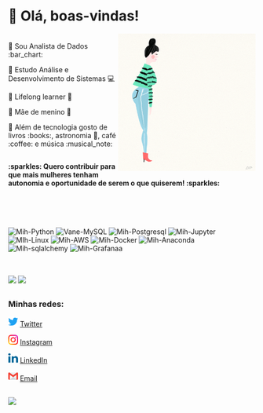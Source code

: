 <h1 align="left">👋 Olá, boas-vindas!</h1>

<div style="float: right;">
<img src="https://github.com/michelle-lira/michelle-lira/blob/main/githubprof/giphyall.gif" width=280 align=right><p></p>
<br>
</div>


<div align="left">
  <br>
🔸 Sou Analista de Dados :bar_chart:    <p></p>
🔸 Estudo Análise e Desenvolvimento de Sistemas 💻    <p></p>
🔸 Lifelong learner 📖    <p></p>
🔸 Mãe de menino 💙    <p></p>
🔸 Além de tecnologia gosto de livros :books:, astronomia 🚀, café :coffee: e música :musical_note:    <p></p>
</div>

##

<h4 align="left">:sparkles: Quero contribuir para que mais mulheres tenham autonomia e oportunidade de serem o que quiserem! :sparkles:</h4>

<br>

##

<div style="display: inline_block"><br>
  <img align="justify" alt="Mih-Python" height="50" width="60" src="https://cdn.jsdelivr.net/gh/devicons/devicon/icons/python/python-original.svg"/>
  <img align="justify" alt="Vane-MySQL" height="50" width="60" src="https://cdn.jsdelivr.net/gh/devicons/devicon/icons/mysql/mysql-original-wordmark.svg"/>
  <img align="justify" alt="Mih-Postgresql" height="50" width="60" src="https://cdn.jsdelivr.net/gh/devicons/devicon/icons/postgresql/postgresql-original.svg" />
  <img align="justify" alt="Mih-Jupyter" height="50" width="60" src="https://cdn.jsdelivr.net/gh/devicons/devicon/icons/jupyter/jupyter-original-wordmark.svg" />
  <img align="justify" alt="MIh-Linux" height="50" width="60" src="https://cdn.jsdelivr.net/gh/devicons/devicon/icons/linux/linux-plain.svg"/>
  <img align="justify" alt="Mih-AWS" height="60" width="70" src="https://cdn.jsdelivr.net/gh/devicons/devicon/icons/amazonwebservices/amazonwebservices-original-wordmark.svg" />
  <img align="justify" alt="Mih-Docker" height="60" width="70" src="https://cdn.jsdelivr.net/gh/devicons/devicon/icons/docker/docker-original.svg"/>
  <img align="justify" alt="Mih-Anaconda" height="50" width="60" src="https://cdn.jsdelivr.net/gh/devicons/devicon/icons/anaconda/anaconda-original.svg" />
  <img align="justify" alt="Mih-sqlalchemy" height="50" width="60" src="https://cdn.jsdelivr.net/gh/devicons/devicon/icons/sqlalchemy/sqlalchemy-original.svg" />
  <img align="justify" alt="Mih-Grafanaa" height="50" width="60" src="https://cdn.jsdelivr.net/gh/devicons/devicon/icons/grafana/grafana-original.svg" />
</div>

##


<div style="display: inline_block"><br>
    <img width="350px" align="justify" src="https://github-readme-stats.vercel.app/api/top-langs/?username=michelle-lira&hide=html&layout=compact&theme=onedark"/>
    <img width="445px" align="justify" src="https://github-readme-stats.vercel.app/api?username=michelle-lira&theme=onedark"/>
        <br>
</div>

##

<h3 align="left">Minhas redes:</h3>

<img src="https://github.com/michelle-lira/michelle-lira/blob/main/githubprof/013-twitter.png" width="20"></img></a> [Twitter](https://twitter.com/deliramichelle)   

<a href="https://www.instagram.com/__ch3ll__/"><img src="https://github.com/michelle-lira/michelle-lira/blob/main/githubprof/011-instagram.png" width="20"></img></a> [Instagram](https://www.instagram.com/deliramichelle)  

<a href="https://www.linkedin.com/in/michelle-lira"><img src="https://github.com/michelle-lira/michelle-lira/blob/main/githubprof/010-linkedin.png" width="20"></img></a> [LinkedIn](https://www.linkedin.com/in/lira-michelle)  

<a href="mailto:mchll.lira@gmail.com"><img src="https://github.com/michelle-lira/michelle-lira/blob/main/githubprof/gmail2.png" width="20"></img></a> [Email](mailto:mchll.lira@gmail.com)  

##

![](https://komarev.com/ghpvc/?username=michelle-lira&color=blue&style=flat)

